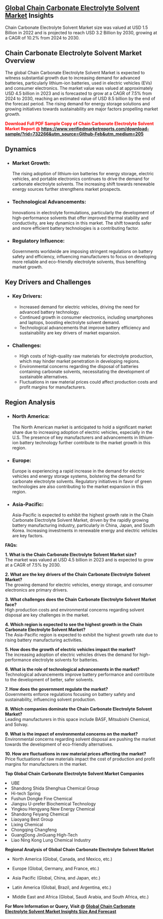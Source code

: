 <h2><a href="https://www.verifiedmarketreports.com/download-sample/?rid=732266&amp;utm_source=Github&amp;utm_medium=205" target="_blank">Global Chain Carbonate Electrolyte Solvent Market</a> Insights</h2><p>Chain Carbonate Electrolyte Solvent Market size was valued at USD 1.5 Billion in 2022 and is projected to reach USD 3.2 Billion by 2030, growing at a CAGR of 10.2% from 2024 to 2030.</p><p> <h2>Chain Carbonate Electrolyte Solvent Market Overview</h2> <p>The global Chain Carbonate Electrolyte Solvent Market is expected to witness substantial growth due to increasing demand for advanced batteries, particularly lithium-ion batteries, used in electric vehicles (EVs) and consumer electronics. The market value was valued at approximately USD 4.5 billion in 2023 and is forecasted to grow at a CAGR of 7.5% from 2024 to 2030, reaching an estimated value of USD 8.5 billion by the end of the forecast period. The rising demand for energy storage solutions and growing initiatives towards sustainability are major factors propelling market growth.</p> <p><b><p><span class=""><span style="color: #ff0000;"><strong>Download Full PDF Sample Copy of Chain Carbonate Electrolyte Solvent Market Report</strong> @ </span><a href="https://www.verifiedmarketreports.com/download-sample/?rid=732266&amp;utm_source=Github-Feb&amp;utm_medium=205" target="_blank">https://www.verifiedmarketreports.com/download-sample/?rid=732266&amp;utm_source=Github-Feb&amp;utm_medium=205</a></span></p></b></p> <h2>Dynamics</h2> <ul> <li><h3>Market Growth:</h3> The rising adoption of lithium-ion batteries for energy storage, electric vehicles, and portable electronics continues to drive the demand for carbonate electrolyte solvents. The increasing shift towards renewable energy sources further strengthens market prospects.</li> <li><h3>Technological Advancements:</h3> Innovations in electrolyte formulations, particularly the development of high-performance solvents that offer improved thermal stability and conductivity, are key dynamics in this market. The shift towards safer and more efficient battery technologies is a contributing factor.</li> <li><h3>Regulatory Influence:</h3> Governments worldwide are imposing stringent regulations on battery safety and efficiency, influencing manufacturers to focus on developing more reliable and eco-friendly electrolyte solvents, thus benefiting market growth.</li> </ul> <h2>Key Drivers and Challenges</h2> <ul> <li><h3>Key Drivers:</h3> <ul> <li>Increased demand for electric vehicles, driving the need for advanced battery technology.</li> <li>Continued growth in consumer electronics, including smartphones and laptops, boosting electrolyte solvent demand.</li> <li>Technological advancements that improve battery efficiency and sustainability are key drivers of market expansion.</li> </ul> </li> <li><h3>Challenges:</h3> <ul> <li>High costs of high-quality raw materials for electrolyte production, which may hinder market penetration in developing regions.</li> <li>Environmental concerns regarding the disposal of batteries containing carbonate solvents, necessitating the development of sustainable alternatives.</li> <li>Fluctuations in raw material prices could affect production costs and profit margins for manufacturers.</li> </ul> </li> </ul> <h2>Region Analysis</h2> <ul> <li><h3>North America:</h3> The North American market is anticipated to hold a significant market share due to increasing adoption of electric vehicles, especially in the U.S. The presence of key manufacturers and advancements in lithium-ion battery technology further contribute to the market growth in this region.</li> <li><h3>Europe:</h3> Europe is experiencing a rapid increase in the demand for electric vehicles and energy storage systems, bolstering the demand for carbonate electrolyte solvents. Regulatory initiatives in favor of green technologies are also contributing to the market expansion in this region.</li> <li><h3>Asia-Pacific:</h3> Asia-Pacific is expected to exhibit the highest growth rate in the Chain Carbonate Electrolyte Solvent Market, driven by the rapidly growing battery manufacturing industry, particularly in China, Japan, and South Korea. Increasing investments in renewable energy and electric vehicles are key factors.</li> </ul> <p><b>FAQs:</b></p> <p><b>1. What is the Chain Carbonate Electrolyte Solvent Market size?</b><br> The market was valued at USD 4.5 billion in 2023 and is expected to grow at a CAGR of 7.5% by 2030.</p> <p><b>2. What are the key drivers of the Chain Carbonate Electrolyte Solvent Market?</b><br> The growing demand for electric vehicles, energy storage, and consumer electronics are primary drivers.</p> <p><b>3. What challenges does the Chain Carbonate Electrolyte Solvent Market face?</b><br> High production costs and environmental concerns regarding solvent disposal are key challenges in the market.</p> <p><b>4. Which region is expected to see the highest growth in the Chain Carbonate Electrolyte Solvent Market?</b><br> The Asia-Pacific region is expected to exhibit the highest growth rate due to rising battery manufacturing activities.</p> <p><b>5. How does the growth of electric vehicles impact the market?</b><br> The increasing adoption of electric vehicles drives the demand for high-performance electrolyte solvents for batteries.</p> <p><b>6. What is the role of technological advancements in the market?</b><br> Technological advancements improve battery performance and contribute to the development of better, safer solvents.</p> <p><b>7. How does the government regulate the market?</b><br> Governments enforce regulations focusing on battery safety and sustainability, influencing solvent production.</p> <p><b>8. Which companies dominate the Chain Carbonate Electrolyte Solvent Market?</b><br> Leading manufacturers in this space include BASF, Mitsubishi Chemical, and Solvay.</p> <p><b>9. What is the impact of environmental concerns on the market?</b><br> Environmental concerns regarding solvent disposal are pushing the market towards the development of eco-friendly alternatives.</p> <p><b>10. How are fluctuations in raw material prices affecting the market?</b><br> Price fluctuations of raw materials impact the cost of production and profit margins for manufacturers in the market.</p> </p><p><strong>Top Global Chain Carbonate Electrolyte Solvent Market Companies</strong></p><div data-test-id=""><p><li>UBE</li><li> Shandong Shida Shenghua Chemical Group</li><li> Hi-tech Spring</li><li> Fushun Dongke Fine Chemical</li><li> Jiangsu U-prefer Biochemical Technology</li><li> Yingkou Hengyang New Energy Chemical</li><li> Shandong Feiyang Chemical</li><li> Liaoyang Best Group</li><li> Lixing Chemical</li><li> Chongqing Changfeng</li><li> GuangDong JinGuang High-Tech</li><li> Liao Ning Kong Lung Chemical Industry</li></p><div><strong>Regional Analysis of&nbsp;Global Chain Carbonate Electrolyte Solvent Market</strong></div><ul><li dir="ltr"><p dir="ltr">North America&nbsp;(Global, Canada, and Mexico, etc.)</p></li><li dir="ltr"><p dir="ltr">Europe (Global, Germany, and France, etc.)</p></li><li dir="ltr"><p dir="ltr">Asia Pacific&nbsp;(Global, China, and Japan, etc.)</p></li><li dir="ltr"><p dir="ltr">Latin America&nbsp;(Global, Brazil, and Argentina, etc.)</p></li><li dir="ltr">Middle East and Africa&nbsp;(Global, Saudi Arabia, and South Africa, etc.)</li></ul><p><strong>For More Information or Query, Visit @&nbsp;</strong><strong><a href="https://www.verifiedmarketreports.com/product/chain-carbonate-electrolyte-solvent-market/?utm_source=Github&amp;utm_medium=205" target="_blank">Global Chain Carbonate Electrolyte Solvent Market Insights Size And Forecast</a></strong></p></div>
